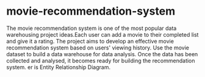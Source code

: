 # movie-recommendation-system
The movie recommendation system is one of the most popular data warehousing project ideas.Each user can add a movie to their completed list and give it a rating. The project aims to develop an effective movie recommendation system based on users' viewing history. Use the movie dataset to build a data warehouse for data analysis. Once the data has been collected and analysed, it becomes ready for building the recommendation system.
er is Entity Relationship Diagram.
